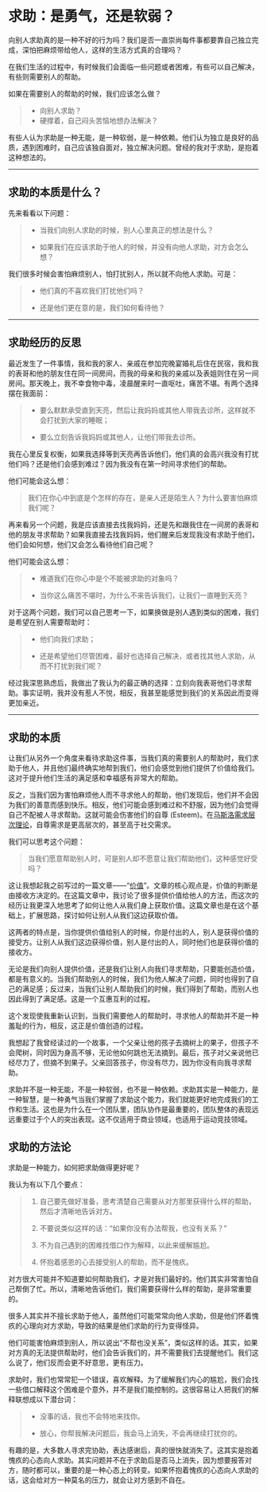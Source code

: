 # 求助：是勇气，还是软弱？

向别人求助真的是一种不好的行为吗？我们是否一直崇尚每件事都要靠自己独立完成，深怕把麻烦带给他人，这样的生活方式真的合理吗？

在我们生活的过程中，有时候我们会面临一些问题或者困难，有些可以自己解决，有些则需要别人的帮助。

如果在需要别人的帮助的时候，我们应该怎么做？

> * 向别人求助？
> *  硬撑着，自己闷头苦恼地想办法解决？

有些人认为求助是一种无能，是一种软弱，是一种依赖。他们认为独立是良好的品质，遇到困难时，自己应该独自面对，独立解决问题。曾经的我对于求助，是抱着这种想法的。

---

## 求助的本质是什么？

先来看看以下问题：

> * 当我们向别人求助的时候，别人心里真正的想法是什么？
>
> * 如果我们在应该求助于他人的时候，并没有向他人求助，对方会怎么想？

我们很多时候会害怕麻烦别人，怕打扰别人，所以就不向他人求助。可是：

> * 他们真的不喜欢我们打扰他们吗？
>
> * 还是他们更在意的是，我们如何看待他？

---

## 求助经历的反思

最近发生了一件事情，我和我的家人、亲戚在参加完晚宴婚礼后住在民宿，我和我的表哥和他的朋友住在同一间房间，而我的母亲和我的亲戚以及表姐则住在另一间房间。那天晚上，我不幸食物中毒，凌晨醒来时一直呕吐，痛苦不堪。有两个选择摆在我面前：

> * 要么默默承受直到天亮，然后让我妈妈或其他人带我去诊所，这样就不会打扰到大家的睡眠；
>
> * 要么立刻告诉我妈妈或其他人，让他们带我去诊所。

我在心里反复权衡，如果我选择等到天亮再告诉他们，他们真的会高兴我没有打扰他们吗？还是他们会感到难过？因为我没有在第一时间寻求他们的帮助。

他们可能会这么想：

> 我们在你心中到底是个怎样的存在，是亲人还是陌生人？为什么要害怕麻烦我们呢？

再来看另一个问题，我是应该直接去找我妈妈，还是先和跟我住在一间房的表哥和他的朋友寻求帮助？如果我直接去找我妈妈，他们醒来后发现我没有求助于他们，他们会如何想，他们又会怎么看待他们自己呢？

他们可能会这么想：

> * 难道我们在你心中是个不能被求助的对象吗？
>
> * 当你这么痛苦不堪时，为什么不来告诉我们，让我们一直睡到天亮？

对于这两个问题，我们可以自己思考一下，如果换做是别人遇到类似的困难，我们是希望在别人需要帮助时：

> * 他们向我们求助；
>
> * 还是希望他们尽管困难，最好也选择自己解决，或者找其他人求助，从而不打扰到我们呢？

经过我深思熟虑后，我做出了我认为的最正确的选择：立刻向我表哥他们寻求帮助。事实证明，我并没有惹人不悦，相反，我甚至能感觉到我们的关系因此而变得更加亲近。

---

## 求助的本质

让我们从另外一个角度来看待求助这件事，当我们真的需要别人的帮助时，我们求助于他人，并且他们最终确实地帮到我们，他们会感觉到他们提供了价值给我们。这对于提升他们生活的满足感和幸福感有非常大的帮助。

反之，当我们因为害怕麻烦他人而不寻求他人的帮助，他们发现后，他们并不会因为我们的善意而感到快乐。相反，他们可能会感到难过和不舒服，因为他们会觉得自己不配被人寻求帮助。这就可能会伤害他们的自尊 (Esteem)。在[马斯洛需求层次理论](https://zh.wikipedia.org/zh-my/%E9%9C%80%E6%B1%82%E5%B1%82%E6%AC%A1%E7%90%86%E8%AE%BA)，自尊需求是更高层次的，甚至高于社交需求。

我们可以思考这个问题：

> 当我们愿意帮助别人时，可是别人却不愿意让我们帮助他们，这种感觉好受吗？

这让我想起我之前写过的一篇文章——“[价值]([https://github.com/ericlee1778/writing/blob/main/chinese/%E7%AC%94%E8%AE%B0%20-%20%E7%9B%B8%E7%BA%A6%E4%B8%83%E5%B9%B4%E5%90%8E%20(%E8%A7%86%E9%A2%91%E8%AF%BE%E7%A8%8B%E6%9D%A5%E6%BA%90%E4%BA%8E%E6%9D%8E%E7%AC%91%E6%9D%A5%E8%80%81%E5%B8%88)/%E4%BB%B7%E5%80%BC.md](https://github.com/ericlee1778/writing/blob/79838f833672ec66775ea7d3ed08f983354bbd93/chinese/%E7%AC%94%E8%AE%B0%20-%20%E7%9B%B8%E7%BA%A6%E4%B8%83%E5%B9%B4%E5%90%8E%20(%E8%A7%86%E9%A2%91%E8%AF%BE%E7%A8%8B%E6%9D%A5%E6%BA%90%E4%BA%8E%E6%9D%8E%E7%AC%91%E6%9D%A5%E8%80%81%E5%B8%88)/2.%E4%BB%B7%E5%80%BC.md))”。文章的核心观点是，价值的判断是由接收方决定的。在这篇文章中，我讨论了很多提供价值给他人的方法，而这次的经历让我更深入地思考了如何让他人从我们身上获取价值。这篇文章也是在这个基础上，扩展思路，探讨如何让别人从我们这边获取价值。

这两者的特点是，当你提供价值给别人的时候，你是付出的人，别人是获得价值的接受方。让别人从我们这边获得价值，别人是付出的人，同时他们也是获得价值的接收方。

无论是我们向别人提供价值，还是我们让别人向我们寻求帮助，只要能创造价值，都是有意义的。当我们帮助别人的时候，我们为他人解决了问题，同时也得到了自己的满足感；反过来，当我们让别人帮助我们的时候，我们得到了帮助，而别人也因此得到了满足感。这是一个互惠互利的过程。

这个发现使我重新认识到，当我们需要他人的帮助时，寻求他人的帮助并不是一种羞耻的行为，相反，这正是价值创造的过程。

我想起了我曾经读过的一个故事，一个父亲让他的孩子去摘树上的果子，但孩子不会爬树，同时因为身高不够，无论他如何跳也无法摘到。最后，孩子对父亲说他已经尽力了，但摘不到果子。父亲回答孩子，你没有尽力，因为你没有向我寻求帮助。

求助并不是一种无能，不是一种软弱，也不是一种依赖。求助其实是一种能力，是一种智慧，是一种勇气当我们掌握了求助这个能力，我们就能更好地完成我们的工作和生活。这也是为什么在一个团队里，团队协作是最重要的，团队整体的表现远远重要过于个人的突出表现。这不仅适用于商业领域，也适用于运动竞技领域。

## 求助的方法论

求助是一种能力，如何把求助做得更好呢？

我认为有以下几个要点：

> 1. 自己要先做好准备，思考清楚自己需要从对方那里获得什么样的帮助，然后才清晰地告诉对方。
>
> 2. 不要说类似这样的话：“如果你没有办法帮我，也没有关系？”
>
> 3. 不为自己遇到的困难找借口作为解释，以此来缓解尴尬。
>
> 4. 怀抱着感恩的心去接受别人的帮助，而不是愧疚。

对方很大可能并不知道要如何帮助我们，才是对我们最好的。他们其实非常害怕自己帮倒了忙。所以，清晰地告诉他们，我们需要获得什么样的帮助，是非常重要的。

很多人其实并不擅长求助于他人，虽然他们可能常常向他人求助，但是他们怀着愧疚的心理向对方求助，导致的结果是他们求助的行为变得怪异。

他们可能害怕麻烦到别人，所以说出“不帮也没关系”，类似这样的话。其实，如果对方真的无法提供帮助时，他们会告诉我们的，并不需要我们去提醒他们。我们这么说了，他们反而会更不好意思，更有压力。

求助时，我们也常常犯一个错误，喜欢解释。为了缓解我们内心的尴尬，我们会找一些借口解释这个困难是个意外，并不是我们能控制的。这很容易让人把我们的解释联想成以下潜台词：

> * 没事的话，我也不会特地来找你。
>
> * 放心，你帮我解决问题后，我会马上消失，不会再继续打扰你的。

有趣的是，大多数人寻求完协助，表达感谢后，真的很快就消失了。这其实是抱着愧疚的心态向人求助。其实问题并不在于求助后是否马上消失，因为想要报答对方，随时都可以，重要的是一种心态上的转变。如果怀抱着愧疚的心态向人求助的话，这会给对方一种莫名的压力，就会让对方感到不自在。
